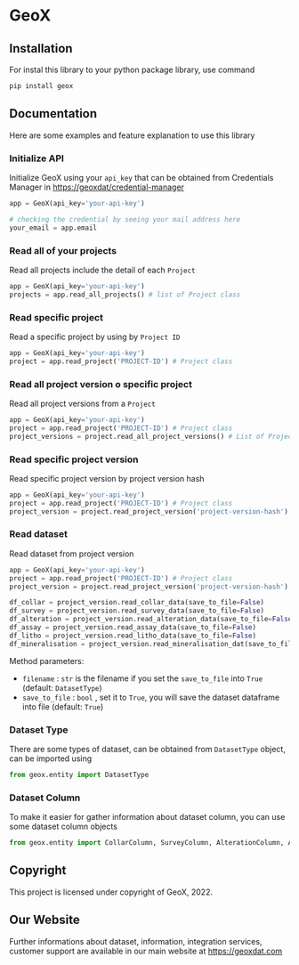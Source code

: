 # GeoX

## Installation

For instal this library to your python package library, use command

```bash
pip install geox
```

## Documentation

Here are some examples and feature explanation to use this library

### Initialize API

Initialize GeoX using your `api_key` that can be obtained from Credentials Manager in <https://geoxdat/credential-manager>

```py
app = GeoX(api_key='your-api-key')

# checking the credential by seeing your mail address here
your_email = app.email
```

### Read all of your projects

Read all projects include the detail of each `Project`

```py
app = GeoX(api_key='your-api-key')
projects = app.read_all_projects() # list of Project class
```

### Read specific project

Read a specific project by using by `Project ID`

```py
app = GeoX(api_key='your-api-key')
project = app.read_project('PROJECT-ID') # Project class
```

### Read all project version o specific project

Read all project versions from a `Project`

```py
app = GeoX(api_key='your-api-key')
project = app.read_project('PROJECT-ID') # Project class
project_versions = project.read_all_project_versions() # List of ProjectVerson class
```

### Read specific project version

Read specific project version by project version hash

```py
app = GeoX(api_key='your-api-key')
project = app.read_project('PROJECT-ID') # Project class
project_version = project.read_project_version('project-version-hash') # ProjectVersion class
```

### Read dataset

Read dataset from project version

```py
app = GeoX(api_key='your-api-key')
project = app.read_project('PROJECT-ID') # Project class
project_version = project.read_project_version('project-version-hash') # ProjectVersion 

df_collar = project_version.read_collar_data(save_to_file=False)
df_survey = project_version.read_survey_data(save_to_file=False)
df_alteration = project_version.read_alteration_data(save_to_file=False)
df_assay = project_version.read_assay_data(save_to_file=False)
df_litho = project_version.read_litho_data(save_to_file=False)
df_mineralisation = project_version.read_mineralisation_dat(save_to_file=False)
```

Method parameters:

- `filename` : `str` is the filename if you set the `save_to_file` into `True` (default: `DatasetType`)
- `save_to_file` : `bool` , set it to `True`, you will save the dataset dataframe into file (default: `True`)

### Dataset Type

There are some types of dataset, can be obtained from `DatasetType` object, can be imported using

```py
from geox.entity import DatasetType
```

### Dataset Column

To make it easier for gather information about dataset column, you can use some dataset column objects

```py
from geox.entity import CollarColumn, SurveyColumn, AlterationColumn, AssayColumn, LithoColumn, MineralisationColumn
```

## Copyright

This project is licensed under copyright of GeoX, 2022.

## Our Website

Further informations about dataset, information, integration services, customer support are available in our main website at <https://geoxdat.com>
